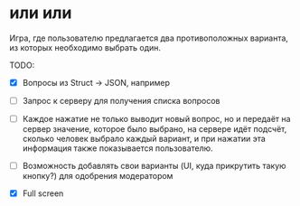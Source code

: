 #  или или

Игра, где пользователю предлагается два противоположных варианта, из которых необходимо выбрать один.

TODO:

- [x] Вопросы из Struct -> JSON, например
- [ ] Запрос к серверу для получения списка вопросов
- [ ] Каждое нажатие не только выводит новый вопрос, но и передаёт на сервер значение, которое было выбрано, на сервере идёт подсчёт, сколько человек выбрало каждый вариант, и при нажатии эта информация также показывается пользователю.
- [ ] Возможность добавлять свои варианты (UI, куда прикрутить такую кнопку?) для одобрения модератором
- [x] Full screen






